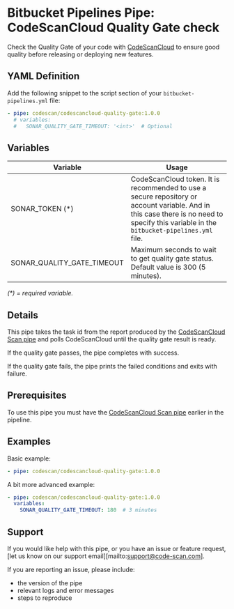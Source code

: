 # Bitbucket Pipelines Pipe: CodeScanCloud Quality Gate check

Check the Quality Gate of your code with [CodeScanCloud](https://app.codescan.io) to ensure good quality before releasing or deploying new features.

## YAML Definition

Add the following snippet to the script section of your `bitbucket-pipelines.yml` file:

```yaml
- pipe: codescan/codescancloud-quality-gate:1.0.0
  # variables:
  #   SONAR_QUALITY_GATE_TIMEOUT: '<int>'  # Optional
```

## Variables

| Variable           | Usage                                                       |
| --------------------- | ----------------------------------------------------------- |
| SONAR_TOKEN (*) | CodeScanCloud token. It is recommended to use a secure repository or account variable. And in this case there is no need to specify this variable in the `bitbucket-pipelines.yml` file. |
| SONAR_QUALITY_GATE_TIMEOUT | Maximum seconds to wait to get quality gate status. Default value is 300 (5 minutes). |

_(*) = required variable._

## Details

This pipe takes the task id from the report produced by the [CodeScanCloud Scan pipe][codescancloud-scan-pipe]
and polls CodeScanCloud until the quality gate result is ready.

If the quality gate passes, the pipe completes with success.

If the quality gate fails, the pipe prints the failed conditions and exits with failure.

## Prerequisites

To use this pipe you must have the [CodeScanCloud Scan pipe][codescancloud-scan-pipe] earlier in the pipeline.

## Examples

Basic example:

```yaml
- pipe: codescan/codescancloud-quality-gate:1.0.0
```

A bit more advanced example:

```yaml
- pipe: codescan/codescancloud-quality-gate:1.0.0
  variables:
    SONAR_QUALITY_GATE_TIMEOUT: 180  # 3 minutes
```

## Support

If you would like help with this pipe, or you have an issue or feature request, [let us know on our support email][mailto:support@code-scan.com].

If you are reporting an issue, please include:

* the version of the pipe
* relevant logs and error messages
* steps to reproduce

[codescancloud-scan-pipe]: https://github.com/VillageChief/codescancloud-scan/src/master/README.md

